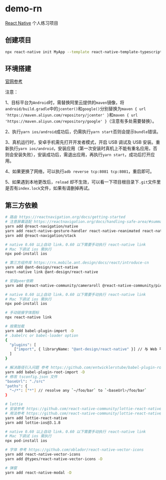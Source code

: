 # demo-rn

[React Native](https://reactnative.cn/docs/getting-started) 个人练习项目

## 创建项目

```bash
npx react-native init MyApp --template react-native-template-typescript
```

## 环境搭建

[官网参考](https://reactnative.cn/docs/getting-started)

注意：

1、目标平台为`Android`时，需替换阿里云提供的`maven`镜像，将`android/build.gradle`中的`jcenter()`和`google()`分别替换为`maven { url 'https://maven.aliyun.com/repository/jcenter' }`和`maven { url 'https://maven.aliyun.com/repository/google' }`（注意有多处需要替换）。

2、执行`yarn ios/android`成功后，仍需执行`yarn start`否则会提示`bundle`错误。

3、真机运行时，安卓手机需先打开开发者模式，开启 USB 调试及 USB 安装。重新执行`yarn ios/android`，安装应用（第一次安装时真机上不能有重名应用，否则会安装失败），安装成功后，需退出应用，再执行`yarn start`，成功后打开应用。

4、如果更换了网络，可以执行`adb reverse tcp:8081 tcp:8081`，重启即可。

5、如果遇到本地更改后，`reload` 却不生效，可以看一下项目根目录下`.git`文件里是否有`index.lock`文件，如果有请删掉再试。

## 第三方依赖

```bash
# 路由 https://reactnavigation.org/docs/getting-started
# 注意屏幕适配 https://reactnavigation.org/docs/handling-safe-area/#summary
yarn add @react-navigation/native
yarn add react-native-gesture-handler react-native-reanimated react-native-screens react-native-safe-area-context @react-native-community/masked-view
yarn add @react-navigation/stack

# native 0.60 以上自动 link，0.60 以下需要手动执行 react-native link
# Mac 下调试 ios 需执行
npx pod-install ios
```

```bash
# 第三方组件库 https://rn.mobile.ant.design/docs/react/introduce-cn
yarn add @ant-design/react-native
react-native link @ant-design/react-native

# 安装peer依赖
yarn add @react-native-community/cameraroll @react-native-community/picker @react-native-community/segmented-control @react-native-community/slider @react-native-community/viewpager @react-native-community/async-storage

# native 0.60 以上自动 link，0.60 以下需要手动执行 react-native link
# Mac 下调试 ios 需执行
npx pod-install ios

# 手动链接字体图标
npx react-native link

# 按需加载
yarn add babel-plugin-import -D
# .babelrc or babel-loader option
{
  "plugins": [
    ["import", { libraryName: "@ant-design/react-native" }] // 与 Web 平台的区别是不需要设置 style
  ]
}
```

```bash
# 解决路径引入问题 参考 https://github.com/entwicklerstube/babel-plugin-root-import
yarn add babel-plugin-root-import -D
# 修改 tsconfig.json 文件
"baseUrl": "./src"
"paths": {
  "~/*": ["*"] // resolve any `~/foo/bar` to `<baseUrl>/foo/bar`
}
```

```bash
# lottie
# 安装参考 https://github.com/react-native-community/lottie-react-native
# 用法参考 https://github.com/react-native-community/lottie-react-native/blob/master/docs/typescript.md
yarn add lottie-react-native
yarn add lottie-ios@3.1.8

# native 0.60 以上自动 link，0.60 以下需要手动执行 react-native link
# Mac 下调试 ios 需执行
npx pod-install ios
```

```bash
# 字体 参考 https://github.com/oblador/react-native-vector-icons
yarn add react-native-vector-icons
yarn add @types/react-native-vector-icons -D

# 弹窗
yarn add react-native-modal -D
```
